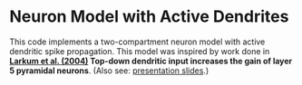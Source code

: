 # Neuron Model with Active Dendrites

This code implements a two-compartment neuron model with active dendritic spike propagation.
This model was inspired by work done in **[Larkum et al. (2004)](https://pubmed.ncbi.nlm.nih.gov/15115747/) Top-down dendritic input increases the gain of layer 5 pyramidal neurons**.
(Also see: [presentation slides](https://docs.google.com/presentation/d/1P3cYdprwlWrXsO4hjGdz60px-bmWu7g9qO2HRPGbbUo/edit#slide=id.gd35cab493c_0_1).)